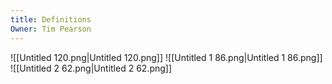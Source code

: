 ```yaml
---
title: Definitions
Owner: Tim Pearson
---
```

![[Untitled 120.png|Untitled 120.png]]
![[Untitled 1 86.png|Untitled 1 86.png]]
![[Untitled 2 62.png|Untitled 2 62.png]]